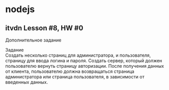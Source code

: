 # nodejs
## itvdn Lesson #8, HW #0
Дополнительное задание 
 
Задание  
Создать несколько страниц для администратора, и пользователя, страницу для ввода логина и пароля. 
Создать сервер, который должен пользователю вернуть страницу авторизации. После получения данных 
от клиента, пользователю должна возвращаться страница администратора или страница пользователя, в 
зависимости от введенных данных. 
